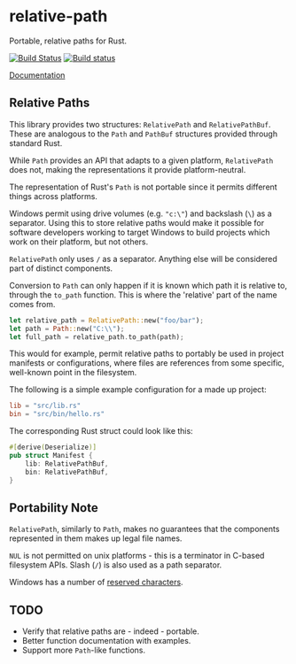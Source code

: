 # relative-path

Portable, relative paths for Rust.

[![Build Status](https://api.travis-ci.org/udoprog/relative-path.svg?branch=master)](https://travis-ci.org/udoprog/relative-path)
[![Build status](https://ci.appveyor.com/api/projects/status/x2spyavt5fe6lbeq?svg=true)](https://ci.appveyor.com/project/udoprog/relative-path/branch/master)

[Documentation](https://docs.rs/relative-path)

## Relative Paths

This library provides two structures: `RelativePath` and `RelativePathBuf`.
These are analogous to the `Path` and `PathBuf` structures provided through standard Rust.

While `Path` provides an API that adapts to a given platform, `RelativePath` does not, making the
representations it provide platform-neutral.

The representation of Rust's `Path` is not portable since it permits different things across
platforms.

Windows permit using drive volumes (e.g. `"c:\"`) and backslash (`\`) as a separator.
Using this to store relative paths would make it possible for software developers working to target
Windows to build projects which work on their platform, but not others.

`RelativePath` only uses `/` as a separator. Anything else will be considered part of distinct
components.

Conversion to `Path` can only happen if it is known which path it is relative to, through the
`to_path` function. This is where the 'relative' part of the name comes from.

```rust
let relative_path = RelativePath::new("foo/bar");
let path = Path::new("C:\\");
let full_path = relative_path.to_path(path);
```

This would for example, permit relative paths to portably be used in project manifests or
configurations, where files are references from some specific, well-known point in the filesystem.

The following is a simple example configuration for a made up project:

```toml
lib = "src/lib.rs"
bin = "src/bin/hello.rs"
```

The corresponding Rust struct could look like this:

```rust
#[derive(Deserialize)]
pub struct Manifest {
    lib: RelativePathBuf,
    bin: RelativePathBuf,
}
```

## Portability Note

`RelativePath`, similarly to `Path`, makes no guarantees that the components represented in them
makes up legal file names.

`NUL` is not permitted on unix platforms - this is a terminator in C-based filesystem APIs. Slash
(`/`) is also used as a path separator.

Windows has a number of [reserved characters][windows].

[windows]: https://msdn.microsoft.com/en-us/library/windows/desktop/aa365247(v=vs.85).aspx

## TODO

 * Verify that relative paths are - indeed - portable.
 * Better function documentation with examples.
 * Support more `Path`-like functions.

